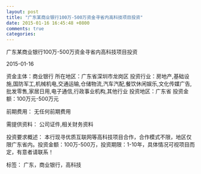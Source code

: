 ```yaml
---
layout: post
title: "广东某商业银行100万-500万资金寻省内高科技项目投资"
date: 2015-01-16 16:45:48 +0800
comments: true
categories: 
---
```

广东某商业银行100万-500万资金寻省内高科技项目投资



2015-01-16

资金主体：商业银行
所在地区：广东省深圳市龙岗区
投资行业：房地产,基础设施,国防军工,机械机电,交通运输,仓储物流,汽车汽配,餐饮休闲娱乐,文化传媒广告,批发零售,家居日用,电子通信,行政事业机构,其他行业
投资地区：广东省
投资金额：100万元-500万元

前期费用：
无任何前期费用

需提供资料：
公司证件,相关财务资料

投资要求概述：
本行现寻优质互联网等高科技项目合作，合作模式不限，地区仅限广东省内。投资金额：100万-500万，投资期限：1-10年，具体情况可视项目而定，有意者请联系！

标签：
广东，商业银行，高科技

